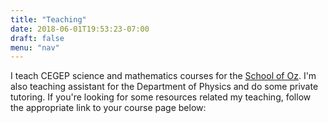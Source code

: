 ```yaml
---
title: "Teaching"
date: 2018-06-01T19:53:23-07:00
draft: false
menu: "nav"
---
```


I teach CEGEP science and mathematics courses for the 
[School of Oz](http://www.theschoolofoz.com/welcome). I'm also teaching 
assistant for the Department of Physics and do some private tutoring. If you're 
looking for some resources related my teaching, follow the appropriate link to 
your course page below:
